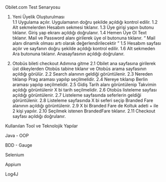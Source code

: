 Obilet.com Test Senaryosu
 
1.	Yeni Üyelik Oluşturulması  
1.1	Uygulama açılır. Uygulamanın doğru şekilde açıldığı kontrol edilir.
1.2	Alt sekmelerden Hesabım sekmesi tıklanır.
1.3	Üye girişi yapın butonu tıklanır. Giriş yap ekranı açıldığı doğrulanır.
1.4	Hemen Üye Ol Text tıklanır. Mail ve Password alanı girilerek üye ol butonuna tıklanır. “ Mail alanı dinamik olması artı olarak değerlendirilecektir ”
1.5	Hesabım sayfası açılır ve sayfanın doğru şekilde açıldığı kontrol edilir. 
1.6	Alt sekmeden Ara butonuna tıklanır. Anasayfasının açıldığı doğrulanır.

2.	Otobüs bileti checkout Adımına gitme
2.1	Obilet ana sayfasına girilerek üst dikeylerden Otobüs tabine tıklanır ve Otobüs arama sayfasının açıldığı görülür. 
2.2	Search alanının geldiği görüntülenir.
2.3	Nereden tıklanıp  Prag araması yapılıp seçilmelidir.
2.4	Nereye tıklanıp Berlin araması yapılıp seçilmelidir.
2.5	Gidiş Tarih alanı görüntülenip Takvimin açıldığı görüntülenir X bi tarih seçilmelidir.
2.6	Otobüs listeleme sayfası açıldığı görüntülenir.
2.7	Listeleme sayfasında seferlerin geldiği görüntülenir.
2.8	Listeleme sayfasında X bi seferi seçip Branded Fare alanının açıldığı görüntülenir. 
2.9	 X bi Branded Fare de Koltuk adeti + ile 2 kişi yapılır.
2.10	Seçilmek istenen BrandedFare tıklanır.
2.11	Checkout sayfası açıldığı doğrulanır.


Kullanılan Tool ve Teknolojik Yapılar

Java - OOP 

BDD - Gauge

Selenium

Appium

Log4J
